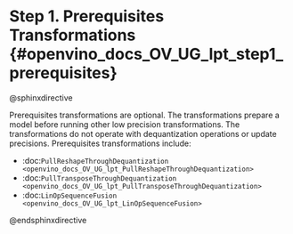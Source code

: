# Step 1. Prerequisites Transformations {#openvino_docs_OV_UG_lpt_step1_prerequisites}

@sphinxdirective

Prerequisites transformations are optional. The transformations prepare a model before running other low precision transformations. The transformations do not operate with dequantization operations or update precisions. Prerequisites transformations include:
* :doc:`PullReshapeThroughDequantization <openvino_docs_OV_UG_lpt_PullReshapeThroughDequantization>`
* :doc:`PullTransposeThroughDequantization <openvino_docs_OV_UG_lpt_PullTransposeThroughDequantization>`
* :doc:`LinOpSequenceFusion <openvino_docs_OV_UG_lpt_LinOpSequenceFusion>`

@endsphinxdirective
